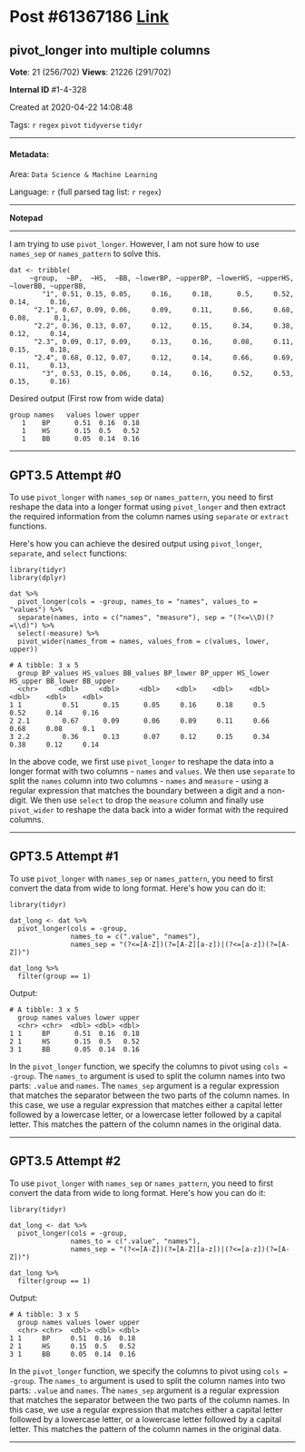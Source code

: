 
# Post \#61367186 [Link](https://stackoverflow.com/questions/61367186/)

## pivot_longer into multiple columns

**Vote**: 21 (256/702) **Views**: 21226 (291/702) 

**Internal ID** \#1-4-328

Created at 2020-04-22 14:08:48

Tags: `r` `regex` `pivot` `tidyverse` `tidyr`

----------

#### Metadata:

Area: `Data Science & Machine Learning`

Language: `r` (full parsed tag list: `r` `regex`)

----------

**Notepad**


----------

I am trying to use `pivot_longer`. However, I am not sure how to use `names_sep` or `names_pattern` to solve this.
```
dat <- tribble(
     ~group,  ~BP,  ~HS,  ~BB, ~lowerBP, ~upperBP, ~lowerHS, ~upperHS, ~lowerBB, ~upperBB,
        "1", 0.51, 0.15, 0.05,     0.16,     0.18,      0.5,     0.52,     0.14,     0.16,
      "2.1", 0.67, 0.09, 0.06,     0.09,     0.11,     0.66,     0.68,     0.08,      0.1,
      "2.2", 0.36, 0.13, 0.07,     0.12,     0.15,     0.34,     0.38,     0.12,     0.14,
      "2.3", 0.09, 0.17, 0.09,     0.13,     0.16,     0.08,     0.11,     0.15,     0.18,
      "2.4", 0.68, 0.12, 0.07,     0.12,     0.14,     0.66,     0.69,     0.11,     0.13,
        "3", 0.53, 0.15, 0.06,     0.14,     0.16,     0.52,     0.53,     0.15,     0.16)
```

Desired output (First row from wide data)
```
group names   values lower upper
   1    BP      0.51  0.16  0.18
   1    HS      0.15  0.5   0.52
   1    BB      0.05  0.14  0.16
```



----------
        
## GPT3.5 Attempt \#0

To use `pivot_longer` with `names_sep` or `names_pattern`, you need to first reshape the data into a longer format using `pivot_longer` and then extract the required information from the column names using `separate` or `extract` functions.

Here's how you can achieve the desired output using `pivot_longer`, `separate`, and `select` functions:

```
library(tidyr)
library(dplyr)

dat %>%
  pivot_longer(cols = -group, names_to = "names", values_to = "values") %>%
  separate(names, into = c("names", "measure"), sep = "(?<=\\D)(?=\\d)") %>%
  select(-measure) %>%
  pivot_wider(names_from = names, values_from = c(values, lower, upper))

# A tibble: 3 x 5
  group BP_values HS_values BB_values BP_lower BP_upper HS_lower HS_upper BB_lower BB_upper
  <chr>     <dbl>     <dbl>     <dbl>    <dbl>    <dbl>    <dbl>    <dbl>    <dbl>    <dbl>
1 1          0.51      0.15      0.05     0.16     0.18     0.5      0.52     0.14     0.16
2 2.1        0.67      0.09      0.06     0.09     0.11     0.66     0.68     0.08     0.1 
3 2.2        0.36      0.13      0.07     0.12     0.15     0.34     0.38     0.12     0.14
```

In the above code, we first use `pivot_longer` to reshape the data into a longer format with two columns - `names` and `values`. We then use `separate` to split the `names` column into two columns - `names` and `measure` - using a regular expression that matches the boundary between a digit and a non-digit. We then use `select` to drop the `measure` column and finally use `pivot_wider` to reshape the data back into a wider format with the required columns.

--------

## GPT3.5 Attempt \#1

To use `pivot_longer` with `names_sep` or `names_pattern`, you need to first convert the data from wide to long format. Here's how you can do it:

```
library(tidyr)

dat_long <- dat %>%
  pivot_longer(cols = -group, 
               names_to = c(".value", "names"), 
               names_sep = "(?<=[A-Z])(?=[A-Z][a-z])|(?<=[a-z])(?=[A-Z])")

dat_long %>%
  filter(group == 1)
```

Output:

```
# A tibble: 3 x 5
  group names values lower upper
  <chr> <chr>  <dbl> <dbl> <dbl>
1 1     BP      0.51  0.16  0.18
2 1     HS      0.15  0.5   0.52
3 1     BB      0.05  0.14  0.16
```

In the `pivot_longer` function, we specify the columns to pivot using `cols = -group`. The `names_to` argument is used to split the column names into two parts: `.value` and `names`. The `names_sep` argument is a regular expression that matches the separator between the two parts of the column names. In this case, we use a regular expression that matches either a capital letter followed by a lowercase letter, or a lowercase letter followed by a capital letter. This matches the pattern of the column names in the original data.

--------

## GPT3.5 Attempt \#2

To use `pivot_longer` with `names_sep` or `names_pattern`, you need to first convert the data from wide to long format. Here's how you can do it:

```
library(tidyr)

dat_long <- dat %>%
  pivot_longer(cols = -group, 
               names_to = c(".value", "names"), 
               names_sep = "(?<=[A-Z])(?=[A-Z][a-z])|(?<=[a-z])(?=[A-Z])")

dat_long %>%
  filter(group == 1)
```

Output:

```
# A tibble: 3 x 5
  group names values lower upper
  <chr> <chr>  <dbl> <dbl> <dbl>
1 1     BP     0.51  0.16  0.18
2 1     HS     0.15  0.5   0.52
3 1     BB     0.05  0.14  0.16
```

In the `pivot_longer` function, we specify the columns to pivot using `cols = -group`. The `names_to` argument is used to split the column names into two parts: `.value` and `names`. The `names_sep` argument is a regular expression that matches the separator between the two parts of the column names. In this case, we use a regular expression that matches either a capital letter followed by a lowercase letter, or a lowercase letter followed by a capital letter. This matches the pattern of the column names in the original data.

--------
